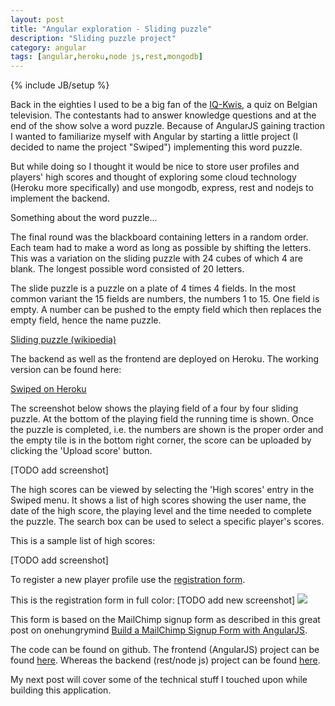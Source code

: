 ```yaml
---
layout: post
title: "Angular exploration - Sliding puzzle"
description: "Sliding puzzle project"
category: angular
tags: [angular,heroku,node js,rest,mongodb]
---
```

{% include JB/setup %}


Back in the eighties I used to be a big fan of the <a href="http://nl.wikipedia.org/wiki/De_IQ-Kwis">IQ-Kwis</a>, a quiz on Belgian television. The contestants had to answer knowledge questions and at the end of the show solve a word puzzle. Because of AngularJS gaining traction I wanted to familiarize myself with Angular by starting a little project (I decided to name the project "Swiped") implementing this word puzzle.

But while doing so I thought it would be nice to store user profiles and players' high scores and thought of exploring some cloud technology (Heroku more specifically) and use mongodb, express, rest and nodejs to implement the backend.

Something about the word puzzle...

The final round was the blackboard containing letters in a random order. Each team had to make a word as long as possible by shifting the letters. This was a variation on the sliding puzzle with 24 cubes of which 4 are blank. The longest possible word consisted of 20 letters.

The slide puzzle is a puzzle on a plate of 4 times 4 fields. In the most common variant the 15 fields are numbers, the numbers 1 to 15. One field is empty. A number can be pushed to the empty field which then replaces the empty field, hence the name puzzle.

<a href="http://en.wikipedia.org/wiki/Sliding_puzzle">Sliding puzzle (wikipedia)</a>

The backend as well as the frontend are deployed on Heroku. The working version can be found here:

<a href="http://swiped.herokuapp.com">Swiped on Heroku</a>

The screenshot below shows the playing field of a four by four sliding puzzle. At the bottom of the playing field the running time is shown. Once the puzzle is completed, i.e. the numbers are shown is the proper order and the empty tile is in the bottom right corner, the score can be uploaded by clicking the 'Upload score' button.

[TODO add screenshot]

The high scores can be viewed by selecting the 'High scores' entry in the Swiped menu. It shows a list of high scores showing the user name, the date of the high score, the playing level and the time needed to complete the puzzle. The search box can be used to select a specific player's scores.

This is a sample list of high scores:

[TODO add screenshot]

To register a new player profile use the <a href="http://swiped.herokuapp.com/register.html">registration form</a>. 

This is the registration form in full color:
[TODO add new screenshot]
<img src="http://swiped.herokuapp.com/images/swiped-register.jpg">

This form is based on the MailChimp signup form as described in this great post on onehungrymind <a href="http://onehungrymind.com/build-mailchimp-signup-form-angularjs/">Build a MailChimp Signup Form with AngularJS</a>.

The code can be found on github. The frontend (AngularJS) project can be found <a href="https://github.com/wwillems/swiped.git">here</a>. Whereas the backend (rest/node js) project can be found <a href="https://github.com/wwillems/scoreapi.git">here</a>.

My next post will cover some of the technical stuff I touched upon while building this application.
